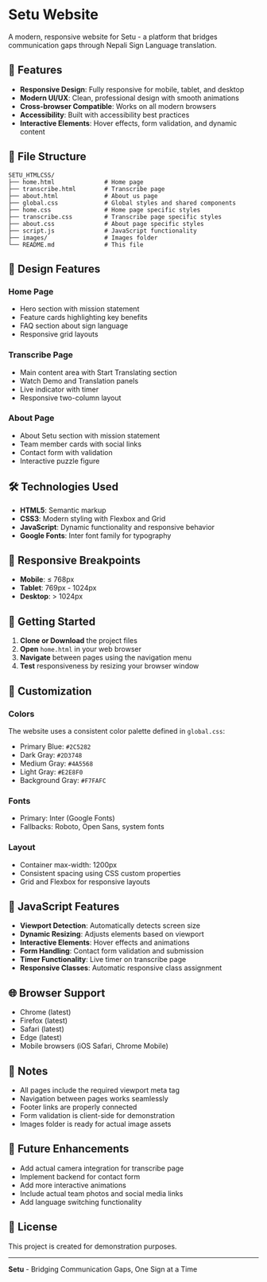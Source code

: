 # Setu Website

A modern, responsive website for Setu - a platform that bridges communication gaps through Nepali Sign Language translation.

## 🚀 Features

- **Responsive Design**: Fully responsive for mobile, tablet, and desktop
- **Modern UI/UX**: Clean, professional design with smooth animations
- **Cross-browser Compatible**: Works on all modern browsers
- **Accessibility**: Built with accessibility best practices
- **Interactive Elements**: Hover effects, form validation, and dynamic content

## 📁 File Structure

```
SETU_HTMLCSS/
├── home.html              # Home page
├── transcribe.html        # Transcribe page
├── about.html             # About us page
├── global.css             # Global styles and shared components
├── home.css               # Home page specific styles
├── transcribe.css         # Transcribe page specific styles
├── about.css              # About page specific styles
├── script.js              # JavaScript functionality
├── images/                # Images folder
└── README.md              # This file
```

## 🎨 Design Features

### Home Page
- Hero section with mission statement
- Feature cards highlighting key benefits
- FAQ section about sign language
- Responsive grid layouts

### Transcribe Page
- Main content area with Start Translating section
- Watch Demo and Translation panels
- Live indicator with timer
- Responsive two-column layout

### About Page
- About Setu section with mission statement
- Team member cards with social links
- Contact form with validation
- Interactive puzzle figure

## 🛠️ Technologies Used

- **HTML5**: Semantic markup
- **CSS3**: Modern styling with Flexbox and Grid
- **JavaScript**: Dynamic functionality and responsive behavior
- **Google Fonts**: Inter font family for typography

## 📱 Responsive Breakpoints

- **Mobile**: ≤ 768px
- **Tablet**: 769px - 1024px
- **Desktop**: > 1024px

## 🚀 Getting Started

1. **Clone or Download** the project files
2. **Open** `home.html` in your web browser
3. **Navigate** between pages using the navigation menu
4. **Test** responsiveness by resizing your browser window

## 🔧 Customization

### Colors
The website uses a consistent color palette defined in `global.css`:
- Primary Blue: `#2C5282`
- Dark Gray: `#2D3748`
- Medium Gray: `#4A5568`
- Light Gray: `#E2E8F0`
- Background Gray: `#F7FAFC`

### Fonts
- Primary: Inter (Google Fonts)
- Fallbacks: Roboto, Open Sans, system fonts

### Layout
- Container max-width: 1200px
- Consistent spacing using CSS custom properties
- Grid and Flexbox for responsive layouts

## 📱 JavaScript Features

- **Viewport Detection**: Automatically detects screen size
- **Dynamic Resizing**: Adjusts elements based on viewport
- **Interactive Elements**: Hover effects and animations
- **Form Handling**: Contact form validation and submission
- **Timer Functionality**: Live timer on transcribe page
- **Responsive Classes**: Automatic responsive class assignment

## 🌐 Browser Support

- Chrome (latest)
- Firefox (latest)
- Safari (latest)
- Edge (latest)
- Mobile browsers (iOS Safari, Chrome Mobile)

## 📝 Notes

- All pages include the required viewport meta tag
- Navigation between pages works seamlessly
- Footer links are properly connected
- Form validation is client-side for demonstration
- Images folder is ready for actual image assets

## 🎯 Future Enhancements

- Add actual camera integration for transcribe page
- Implement backend for contact form
- Add more interactive animations
- Include actual team photos and social media links
- Add language switching functionality

## 📄 License

This project is created for demonstration purposes.

---

**Setu** - Bridging Communication Gaps, One Sign at a Time
